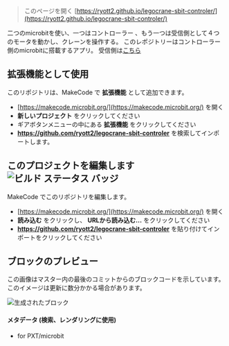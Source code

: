 
> このページを開く [https://ryott2.github.io/legocrane-sbit-controler/](https://ryott2.github.io/legocrane-sbit-controler/)

二つのmicrobitを使い、一つはコントローラー 、もう一つは受信側として４つのモータを動かし、クレーンを操作する。
このレポジトリーはコントローラー側のmicrobitに搭載するアプリ。
受信側は[こちら](https://ryott2.github.io/legocrane-sbit-receiver/)

## 拡張機能として使用

このリポジトリは、MakeCode で **拡張機能** として追加できます。

* [https://makecode.microbit.org/](https://makecode.microbit.org/) を開く
* **新しいプロジェクト** をクリックしてください
* ギアボタンメニューの中にある **拡張機能** をクリックしてください
* **https://github.com/ryott2/legocrane-sbit-controler** を検索してインポートします。

## このプロジェクトを編集します ![ビルド ステータス バッジ](https://github.com/ryott2/legocrane-sbit-controler/workflows/MakeCode/badge.svg)

MakeCode でこのリポジトリを編集します。

* [https://makecode.microbit.org/](https://makecode.microbit.org/) を開く
* **読み込む** をクリックし、 **URLから読み込む...** をクリックしてください
* **https://github.com/ryott2/legocrane-sbit-controler** を貼り付けてインポートをクリックしてください

## ブロックのプレビュー

この画像はマスター内の最後のコミットからのブロックコードを示しています。
このイメージは更新に数分かかる場合があります。

![生成されたブロック](https://github.com/ryott2/legocrane-sbit-controler/raw/master/.github/makecode/blocks.png)

#### メタデータ (検索、レンダリングに使用)

* for PXT/microbit
<script src="https://makecode.com/gh-pages-embed.js"></script><script>makeCodeRender("{{ site.makecode.home_url }}", "{{ site.github.owner_name }}/{{ site.github.repository_name }}");</script>
